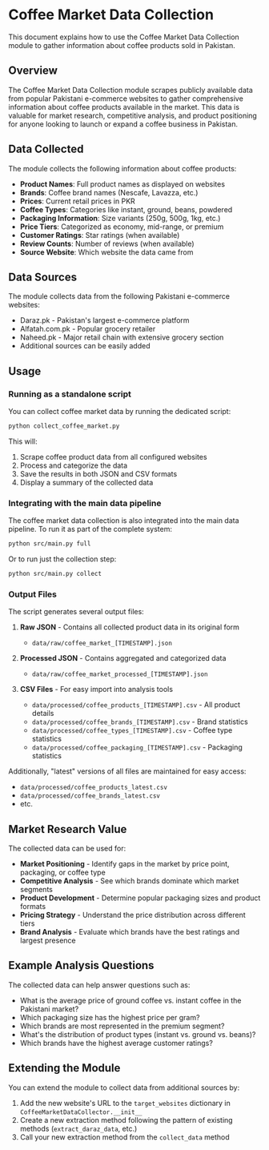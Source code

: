 # Coffee Market Data Collection

This document explains how to use the Coffee Market Data Collection module to gather information about coffee products sold in Pakistan.

## Overview

The Coffee Market Data Collection module scrapes publicly available data from popular Pakistani e-commerce websites to gather comprehensive information about coffee products available in the market. This data is valuable for market research, competitive analysis, and product positioning for anyone looking to launch or expand a coffee business in Pakistan.

## Data Collected

The module collects the following information about coffee products:

- **Product Names**: Full product names as displayed on websites
- **Brands**: Coffee brand names (Nescafe, Lavazza, etc.)
- **Prices**: Current retail prices in PKR
- **Coffee Types**: Categories like instant, ground, beans, powdered
- **Packaging Information**: Size variants (250g, 500g, 1kg, etc.)
- **Price Tiers**: Categorized as economy, mid-range, or premium
- **Customer Ratings**: Star ratings (when available)
- **Review Counts**: Number of reviews (when available)
- **Source Website**: Which website the data came from

## Data Sources

The module collects data from the following Pakistani e-commerce websites:

- Daraz.pk - Pakistan's largest e-commerce platform
- Alfatah.com.pk - Popular grocery retailer
- Naheed.pk - Major retail chain with extensive grocery section
- Additional sources can be easily added

## Usage

### Running as a standalone script

You can collect coffee market data by running the dedicated script:

```bash
python collect_coffee_market.py
```

This will:
1. Scrape coffee product data from all configured websites
2. Process and categorize the data
3. Save the results in both JSON and CSV formats
4. Display a summary of the collected data

### Integrating with the main data pipeline

The coffee market data collection is also integrated into the main data pipeline. To run it as part of the complete system:

```bash
python src/main.py full
```

Or to run just the collection step:

```bash
python src/main.py collect
```

### Output Files

The script generates several output files:

1. **Raw JSON** - Contains all collected product data in its original form
   - `data/raw/coffee_market_[TIMESTAMP].json`

2. **Processed JSON** - Contains aggregated and categorized data
   - `data/raw/coffee_market_processed_[TIMESTAMP].json`

3. **CSV Files** - For easy import into analysis tools
   - `data/processed/coffee_products_[TIMESTAMP].csv` - All product details
   - `data/processed/coffee_brands_[TIMESTAMP].csv` - Brand statistics
   - `data/processed/coffee_types_[TIMESTAMP].csv` - Coffee type statistics
   - `data/processed/coffee_packaging_[TIMESTAMP].csv` - Packaging statistics

Additionally, "latest" versions of all files are maintained for easy access:
   - `data/processed/coffee_products_latest.csv`
   - `data/processed/coffee_brands_latest.csv`
   - etc.

## Market Research Value

The collected data can be used for:

- **Market Positioning** - Identify gaps in the market by price point, packaging, or coffee type
- **Competitive Analysis** - See which brands dominate which market segments
- **Product Development** - Determine popular packaging sizes and product formats
- **Pricing Strategy** - Understand the price distribution across different tiers
- **Brand Analysis** - Evaluate which brands have the best ratings and largest presence

## Example Analysis Questions

The collected data can help answer questions such as:

- What is the average price of ground coffee vs. instant coffee in the Pakistani market?
- Which packaging size has the highest price per gram?
- Which brands are most represented in the premium segment?
- What's the distribution of product types (instant vs. ground vs. beans)?
- Which brands have the highest average customer ratings?

## Extending the Module

You can extend the module to collect data from additional sources by:

1. Add the new website's URL to the `target_websites` dictionary in `CoffeeMarketDataCollector.__init__`
2. Create a new extraction method following the pattern of existing methods (`extract_daraz_data`, etc.)
3. Call your new extraction method from the `collect_data` method
